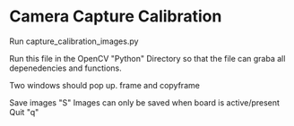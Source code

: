 # Camera Capture Calibration

Run capture_calibration_images.py

Run this file in the OpenCV "Python" Directory so that the file can graba all depenedencies and functions.

Two windows should pop up.
frame and copyframe

Save images "S"
Images can only be saved when board is active/present
Quit "q"